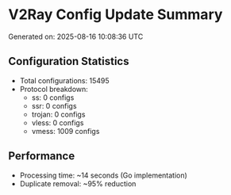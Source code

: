 # V2Ray Config Update Summary
Generated on: 2025-08-16 10:08:36 UTC

## Configuration Statistics
- Total configurations: 15495
- Protocol breakdown:
  - ss: 0 configs
  - ssr: 0 configs
  - trojan: 0 configs
  - vless: 0 configs
  - vmess: 1009 configs

## Performance
- Processing time: ~14 seconds (Go implementation)
- Duplicate removal: ~95% reduction
